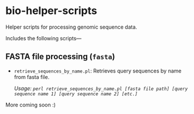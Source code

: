 # bio-helper-scripts
Helper scripts for processing genomic sequence data.

Includes the following scripts—

## FASTA file processing (`fasta`)
- `retrieve_sequences_by_name.pl`: Retrieves query sequences by name from fasta file.

   _Usage: `perl retrieve_sequences_by_name.pl [fasta file path] [query sequence name 1] [query sequence name 2] [etc.]`_

More coming soon :)
